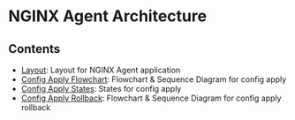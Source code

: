 # NGINX Agent Architecture

## Contents
- [Layout](layout.md): Layout for NGINX Agent application
- [Config Apply Flowchart](config_apply.md): Flowchart & Sequence Diagram for config apply
- [Config Apply States](config_apply_state.md): States for config apply
- [Config Apply Rollback](config_apply_rollback.md): Flowchart & Sequence Diagram for config apply rollback

